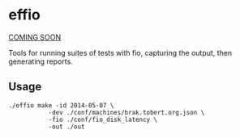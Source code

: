 effio
=====

[COMING SOON](http://tobert.github.io/post/2014-04-29-a-quick-prototype.html)

Tools for running suites of tests with fio, capturing the output, then generating reports.

Usage
-----

```
./effio make -id 2014-05-07 \
           -dev ./conf/machines/brak.tobert.org.json \
           -fio ./conf/fio_disk_latency \
           -out ./out
```

